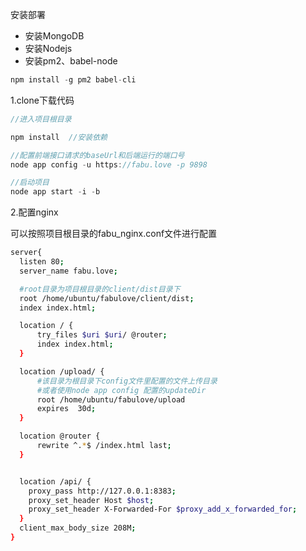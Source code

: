 安装部署

* 安装MongoDB
* 安装Nodejs
* 安装pm2、babel-node
```java
npm install -g pm2 babel-cli
```

1.clone下载代码

```java
//进入项目根目录

npm install  //安装依赖

//配置前端接口请求的baseUrl和后端运行的端口号
node app config -u https://fabu.love -p 9898 

//启动项目
node app start -i -b
```

2.配置nginx

可以按照项目根目录的fabu\_nginx.conf文件进行配置

```bash
server{
  listen 80;
  server_name fabu.love;

  #root目录为项目根目录的client/dist目录下
  root /home/ubuntu/fabulove/client/dist;
  index index.html;

  location / {
      try_files $uri $uri/ @router;
      index index.html;
  }

  location /upload/ {
      #该目录为根目录下config文件里配置的文件上传目录
      #或者使用node app config 配置的updateDir
      root /home/ubuntu/fabulove/upload
      expires  30d;
  }

  location @router {
      rewrite ^.*$ /index.html last;
  }


  location /api/ {
    proxy_pass http://127.0.0.1:8383;
    proxy_set_header Host $host;
    proxy_set_header X-Forwarded-For $proxy_add_x_forwarded_for;
  }
  client_max_body_size 208M; 
}
```



